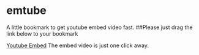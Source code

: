 # emtube
A little bookmark to get youtube embed video fast. 
##Please just drag the link below to your bookmark

<a href="javascript(){window.location.href = window.location.href.replace('watch','watch_popup')}">Youtube Embed</a>
The embed video is just one click away. 
